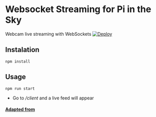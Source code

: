 # Websocket Streaming for Pi in the Sky
Webcam live streaming with WebSockets
[![Deploy](https://www.herokucdn.com/deploy/button.svg)](https://heroku.com/deploy)

## Instalation
```text
npm install
```
## Usage
```text
npm run start
```

- Go to */client* and a live feed will appear

#### [Adapted from](https://medium.com/@alexcambose/webcam-live-streaming-with-websockets-and-base64-64b1b4992db8)
